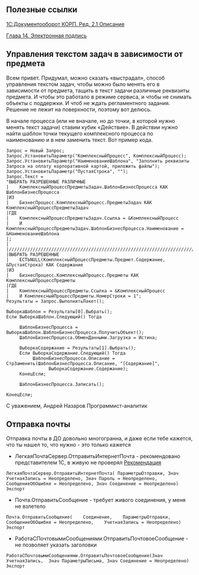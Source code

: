 ## Полезные ссылки
[1С:Документооборот КОРП. Ред. 2.1
Описание](https://its.1c.ru/db/doccorp21)

[Глава 14. Электронная подпись](https://its.1c.ru/db/doccorp21#content:779:hdoc)
## Управления текстом задач в зависимости от предмета
Всем привет.
Придумал, можно сказать «выстрадал», способ управления текстом задач, чтобы можно было менять его в зависимости от предмета, тащить в текст задачи различные реквизиты предмета.
И чтобы это работало в режиме сервиса, и чтобы не снимать объекты с поддержки. И чтоб не ждать регламентного задания. Решение не лежит на поверхности, поэтому вот делюсь.

В начале процесса (или не вначале, но до точки, в которой нужно менять текст задачи) ставим кубик «Действие». В действии нужно найти шаблон точки текущего комплексного процесса по наименованию и в нем заменить текст.
Вот пример кода.

``` 1c
Запрос = Новый Запрос;
Запрос.УстановитьПараметр("КомплексныйПроцесс", КомплексныйПроцесс);
Запрос.УстановитьПараметр("НаименованиеШаблона", "Заполнить реквизиты Запроса на оплату корпоративной картой, приложить файлы");
Запрос.УстановитьПараметр("ПустаяСтрока", "");
Запрос.Текст =
"ВЫБРАТЬ РАЗРЕШЕННЫЕ РАЗЛИЧНЫЕ
|    КомплексныйПроцессПредметыЗадач.ШаблонБизнесПроцесса КАК ШаблонБизнесПроцесса
|ИЗ
|    БизнесПроцесс.КомплексныйПроцесс.ПредметыЗадач КАК КомплексныйПроцессПредметыЗадач
|ГДЕ
|    КомплексныйПроцессПредметыЗадач.Ссылка = &КомплексныйПроцесс
|    И КомплексныйПроцессПредметыЗадач.ШаблонБизнесПроцесса.Наименование = &НаименованиеШаблона
|;
|
|////////////////////////////////////////////////////////////////////////////////
|ВЫБРАТЬ РАЗРЕШЕННЫЕ
|    ЕСТЬNULL(КомплексныйПроцессПредметы.Предмет.Содержание, &ПустаяСтрока) КАК Содержание
|ИЗ
|    БизнесПроцесс.КомплексныйПроцесс.Предметы КАК КомплексныйПроцессПредметы
|ГДЕ
|    КомплексныйПроцессПредметы.Ссылка = &КомплексныйПроцесс
|    И КомплексныйПроцессПредметы.НомерСтроки = 1";
Результаты = Запрос.ВыполнитьПакет();

ВыборкаШаблон = Результаты[0].Выбрать();
Если ВыборкаШаблон.Следующий() Тогда
     
     ШаблонБизнесПроцесса = ВыборкаШаблон.ШаблонБизнесПроцесса.ПолучитьОбъект();
     ШаблонБизнесПроцесса.ОбменДанными.Загрузка = Истина;
     
     ВыборкаСодержание = Результаты[1].Выбрать();
     Если ВыборкаСодержание.Следующий() Тогда
          ШаблонБизнесПроцесса.Описание = СтрЗаменить(ШаблонБизнесПроцесса.Описание, "[Содержание]",
                ВыборкаСодержание.Содержание);
     КонецЕсли;
     
     ШаблонБизнесПроцесса.Записать();
     
КонецЕсли;
```

С уважением,
Андрей Назаров
Программист-аналитик 

## Отправка почты 
Отправка почты в ДО довольно многогранна, и даже если тебе кажется, что ты нашел то, что нужно  - это только кажется

* ЛегкаяПочтаСервер.ОтправитьИнтернетПочта - рекомендовано представителем 1С, в живую не проверял [Рекомендация](https://partners.v8.1c.ru/forum/message/1920140?onlyMyThemesInput=true#m_1920140)
``` 1C 
ЛегкаяПочтаСервер.ОтправитьИнтернетПочта( ПараметрыОтправки, Знач УчетнаяЗапись = Неопределено, Знач Пароль = Неопределено, СообщениеОбОшибке = Неопределено, Знач Соединение = Неопределено) Экспорт
````


* Почта.ОтправитьСообщение - требует живого соединения, у меня не взлетело

``` 1C
Почта.ОтправитьСообщение(    Соединение,    ПараметрыОтправки,    СообщениеОбОшибке = Неопределено,    УчетнаяЗапись = Неопределено) Экспорт
```
* РаботаСПочтовымиСообщениями.ОтправитьПочтовоеСообщение - не позволяет указать заголовки
``` 1C
РаботаСПочтовымиСообщениями.ОтправитьПочтовоеСообщение(Знач УчетнаяЗапись,  Знач ПараметрыПисьма, Знач Соединение = Неопределено) Экспорт
```

